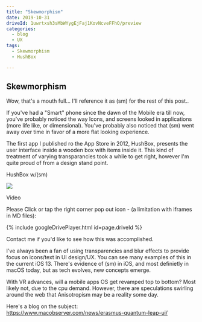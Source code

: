 ```yaml
---
title: "Skewmorphism"
date: 2019-10-31
driveId: 1uwrtxsh3sMbWYygEjFaj1KovNcveFFhO/preview
categories:
  - blog
  - UX
tags:
  - Skewmorphism
  - HushBox

---
```


## Skewmorphism 

Wow, that's a mouth full... I'll reference it as (sm) for the rest of this post..

If you've had a "Smart" phone since the dawn of the Mobile era till now, you've probably noticed the way Icons, and screens looked in applications (more life like, or dimensional).    You've probably also noticed that (sm) went away over time in favor of a more flat looking experience.

The first app I published ro the App Store in 2012, HushBox, presents the user interface inside a wooden box with items inside it.  This kind of treatment of varying transparancies took a while to get right, however I'm quite proud of from a design stand point.

HushBox w/(sm)

![](https://cjazz.github.io/assets/images/HBScreen1.png)

Video

Please Click or tap the right corner pop out icon - (a limitation with iframes in MD files):

{% include googleDrivePlayer.html id=page.driveId %}

Contact me if you'd like to see how this was accomplished.

I've always been a fan of using transparencies and blur effects to provide focus on icons/text in UI design/UX.  You can see many examples of this in the current iOS 13.    There's evidence of (sm) in iOS, and most definietly in macOS today,
but as tech evolves, new concepts emerge.

With VR advances, will a mobile apps OS get revamped top to bottom?  Most likely not, due to the cpu demand.
However, there are speculations swirling around the web that Anisotropism may be a reality some day.


Here's a blog on the subject: https://www.macobserver.com/news/erasmus-quantum-leap-ui/

[Examples in Skewmorphism in apps]: https://blog.designcrowd.com/article/339/app-design-15-examples-of-skeuomorphism-in-user-interfaces

